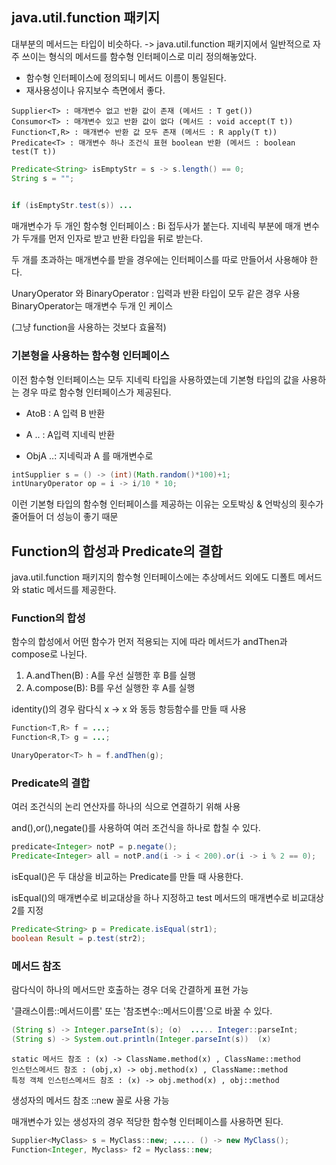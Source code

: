 ## java.util.function 패키지



대부분의 메서드는 타입이 비슷하다. -> java.util.function 패키지에서 일반적으로 자주 쓰이는 형식의 메서드를 함수형 인터페이스로 미리 정의해놓았다.

- 함수형 인터페이스에 정의되니 메서드 이름이 통일된다.
- 재사용성이나 유지보수 측면에서 좋다.



```
Supplier<T> : 매개변수 없고 반환 값이 존재 (메서드 : T get())
Consumor<T> : 매개변수 있고 반환 값이 없다 (메서드 : void accept(T t))
Function<T,R> : 매개변수 반환 값 모두 존재 (메서드 : R apply(T t))
Predicate<T> : 매개변수 하나 조건식 표현 boolean 반환 (메서드 : boolean test(T t))
```



```java
Predicate<String> isEmptyStr = s -> s.length() == 0;
String s = "";

    
if (isEmptyStr.test(s)) ... 
```



매개변수가 두 개인 함수형 인터페이스 : Bi 접두사가 붙는다. 지네릭 부분에 매개 변수가 두개를 먼저 인자로 받고 반환 타입을 뒤로 받는다.



두 개를 초과하는 매개변수를 받을 경우에는 인터페이스를 따로 만들어서 사용해야 한다.



UnaryOperator 와 BinaryOperator : 입력과 반환 타입이 모두 같은 경우 사용 BinaryOperator는 매개변수 두개 인 케이스

(그냥 function을 사용하는 것보다 효율적)



### 기본형을 사용하는 함수형 인터페이스



이전 함수형 인터페이스는 모두 지네릭 타입을 사용하였는데 기본형 타입의 값을 사용하는 경우 따로 함수형 인터페이스가 제공된다.



- AtoB : A 입력 B 반환

- A .. : A입력 지네릭 반환

- ObjA ..: 지네릭과 A 를 매개변수로



```java
intSupplier s = () -> (int)(Math.random()*100)+1;
intUnaryOperator op = i -> i/10 * 10;
```



이런 기본형 타입의 함수형 인터페이스를 제공하는 이유는 오토박싱 & 언박싱의 횟수가 줄어들어 더 성능이 좋기 때문



## Function의 합성과 Predicate의 결합

java.util.function 패키지의 함수형 인터페이스에는 추상메서드 외에도 디폴트 메서드와 static 메서드를 제공한다.



### Function의 합성



함수의 합성에서 어떤 함수가 먼저 적용되는 지에 따라 메서드가 andThen과 compose로 나뉜다.

1. A.andThen(B) : A를 우선 실행한 후 B를 실행  
2. A.compose(B): B를 우선 실행한 후 A를 실행



identity()의 경우 람다식 x -> x 와 동등 항등함수를 만들 때 사용

```java
Function<T,R> f = ...;
Function<R,T> g = ...;

UnaryOperator<T> h = f.andThen(g);
```



### Predicate의 결합



여러 조건식의 논리 연산자를 하나의 식으로 연결하기 위해 사용 

and(),or(),negate()를 사용하여 여러 조건식을 하나로 합칠 수 있다.

```java
predicate<Integer> notP = p.negate();
Predicate<Integer> all = notP.and(i -> i < 200).or(i -> i % 2 == 0);
```



isEqual()은 두 대상을 비교하는 Predicate를 만들 때 사용한다.

isEqual()의 매개변수로 비교대상을 하나 지정하고 test 메서드의 매개변수로 비교대상 2를 지정



```java
Predicate<String> p = Predicate.isEqual(str1);
boolean Result = p.test(str2);
```



### 메서드 참조



람다식이 하나의 메서드만 호출하는 경우 더욱 간결하게 표현 가능

'클래스이름::메서드이름' 또는 '참조변수::메서드이름'으로 바꿀 수 있다.

```java
(String s) -> Integer.parseInt(s); (o)  ..... Integer::parseInt;
(String s) -> System.out.println(Integer.parseInt(s))  (x)
```



```
static 메서드 참조 : (x) -> ClassName.method(x) , ClassName::method
인스턴스메서드 참조 : (obj,x) -> obj.method(x) , ClassName::method
특정 객체 인스턴스메서드 참조 : (x) -> obj.method(x) , obj::method
```



생성자의 메서드 참조 ::new 꼴로 사용 가능

매개변수가 있는 생성자의 경우 적당한 함수형 인터페이스를 사용하면 된다.

```java
Supplier<MyClass> s = MyClass::new; ..... () -> new MyClass();
Function<Integer, Myclass> f2 = Myclass::new;
```



